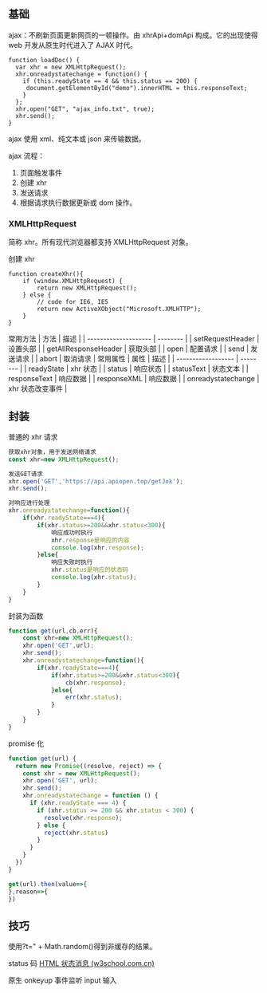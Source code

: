 ## 基础
ajax：不刷新页面更新网页的一顿操作。由 xhrApi+domApi 构成。它的出现使得 web 开发从原生时代进入了 AJAX 时代。
```
function loadDoc() {
  var xhr = new XMLHttpRequest();
  xhr.onreadystatechange = function() {
    if (this.readyState == 4 && this.status == 200) {
     document.getElementById("demo").innerHTML = this.responseText;
    }
  };
  xhr.open("GET", "ajax_info.txt", true);
  xhr.send();
}
```

ajax 使用 xml、纯文本或 json 来传输数据。

ajax 流程：
1. 页面触发事件
2. 创建 xhr
3. 发送请求
4. 根据请求执行数据更新或 dom 操作。

### XMLHttpRequest
简称 xhr。所有现代浏览器都支持 XMLHttpRequest 对象。

创建 xhr
```
function createXhr(){
	if (window.XMLHttpRequest) {
	    return new XMLHttpRequest();
	} else {
	    // code for IE6, IE5
	    return new ActiveXObject("Microsoft.XMLHTTP");
	}
}
```

常用方法
| 方法                 | 描述     |
| -------------------- | -------- |
| setRequestHeader     | 设置头部 |
| getAllResponseHeader | 获取头部 |
| open                 | 配置请求 |
| send                 | 发送请求 |
| abort                | 取消请求         |
常用属性
| 属性               | 描述     |
| ------------------ | -------- |
| readyState         | xhr 状态 |
| status             | 响应状态 |
| statusText         | 状态文本 |
| responseText       | 响应数据 |
| responseXML        | 响应数据 |
| onreadystatechange | xhr 状态改变事件         |

## 封装
普通的 xhr 请求
``` js
获取xhr对象，用于发送网络请求
const xhr=new XMLHttpRequest();

发送GET请求
xhr.open('GET','https://api.apiopen.top/getJok');
xhr.send();

对响应进行处理
xhr.onreadystatechange=function(){
    if(xhr.readyState===4){
        if(xhr.status>=200&&xhr.status<300){
            响应成功时执行
            xhr.response是响应的内容
            console.log(xhr.response);
        }else{
            响应失败时执行
            xhr.status是响应的状态码
            console.log(xhr.status);
        }
    }
}
```

封装为函数
```js
function get(url,cb,err){
	const xhr=new XMLHttpRequest();
	xhr.open('GET',url);
	xhr.send();
	xhr.onreadystatechange=function(){
	    if(xhr.readyState===4){
	        if(xhr.status>=200&&xhr.status<300){
	            cb(xhr.response);
	        }else{
	            err(xhr.status);
	        }
	    }
	}
}
```

promise 化
``` js
function get(url) {
  return new Promise((resolve, reject) => {
    const xhr = new XMLHttpRequest();
    xhr.open('GET', url);
    xhr.send();
    xhr.onreadystatechange = function () {
      if (xhr.readyState === 4) {
        if (xhr.status >= 200 && xhr.status < 300) {
          resolve(xhr.response);
        } else {
          reject(xhr.status)
        }
      }
    }
  })
}

get(url).then(value=>{
},reason=>{
})
```


## 技巧
使用?t=" + Math.random()得到非缓存的结果。

status 码 [HTML 状态消息 (w3school.com.cn)](https://www.w3school.com.cn/tags/html_ref_httpmessages.asp)

原生 onkeyup 事件监听 input 输入